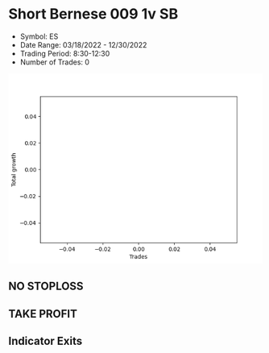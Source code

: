 # Short Bernese 009 1v SB 
- Symbol: ES
- Date Range: 03/18/2022 - 12/30/2022
- Trading Period: 8:30-12:30
- Number of Trades: 0

![Plot](ShortBernese0091vSBES.png)
## NO STOPLOSS











## TAKE PROFIT






## Indicator Exits



